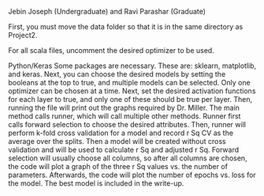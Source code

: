 Jebin Joseph (Undergraduate) and Ravi Parashar (Graduate)

First, you must move the data folder so that it is in the same directory as Project2. 

For all scala files, uncomment the desired optimizer to be used. 


Python/Keras
Some packages are necessary. These are: sklearn, matplotlib, and keras. Next, you can choose the desired models by setting the booleans at the top to true, and multiple models can be selected. Only one optimizer can be chosen at a time. Next, set the desired activation functions for each layer to true, and only one of these should be true per layer. Then, running the file will print out the graphs required by Dr. Miller. 
The main method calls runner, which will call multiple other methods. Runner first calls forward selection to choose the desired attributes. Then, runner will perform k-fold cross validation for a model and record r Sq CV as the average over the splits. Then a model will be created without cross validation and will be used to calculate r Sq and adjusted r Sq. 
Forward selection will usually choose all columns, so after all columns are chosen, the code will plot a graph of the three r Sq values vs. the number of parameters. Afterwards, the code will plot the number of epochs vs. loss for the model. The best model is included in the write-up. 
